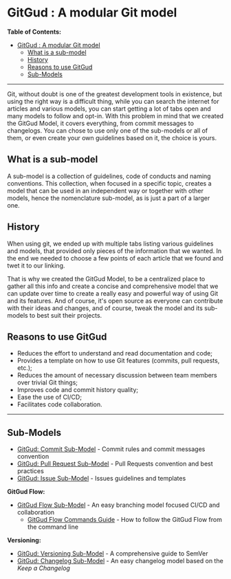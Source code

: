 # GitGud : A modular Git model

**Table of Contents:**

- [GitGud : A modular Git model](#gitgud--a-modular-git-model)
	- [What is a sub-model](#what-is-a-sub-model)
	- [History](#history)
	- [Reasons to use GitGud](#reasons-to-use-gitgud)
	- [Sub-Models](#sub-models)

----

Git, without doubt is one of the greatest development tools in existence, but using the right way is a difficult thing, while you can search the internet for articles and various models, you can start getting a lot of tabs open and many models to follow and opt-in. With this problem in mind that we created the GitGud Model, it covers everything, from commit messages to changelogs. You can chose to use only one of the sub-models or all of them, or even create your own guidelines based on it, the choice is yours.

## What is a sub-model

A sub-model is a collection of guidelines, code of conducts and naming conventions. This collection, when focused in a specific topic, creates a model that can be used in an independent way or together with other models, hence the nomenclature sub-model, as is just a part of a larger one.

## History

When using git, we ended up with multiple tabs listing various guidelines and models, that provided only pieces of the information that we wanted. In the end we needed to choose a few points of each article that we found and twet it to our linking.

That is why we created the GitGud Model, to be a centralized place to gather all this info and create a concise and comprehensive model that we can update over time to create a really easy and powerful way of using Git and its features. And of course, it's open source as everyone can contribute with their ideas and changes, and of course, tweak the model and its sub-models to best suit their projects.

## Reasons to use GitGud

- Reduces the effort to understand and read documentation and code;
- Provides a template on how to use Git features (commits, pull requests, etc.);
- Reduces the amount of necessary discussion between team members over trivial Git things;
- Improves code and commit history quality;
- Ease the use of CI/CD;
- Facilitates code collaboration.

----

## Sub-Models

- [GitGud: Commit Sub-Model](Git/Commit.md) - Commit rules and commit messages convention
- [GitGud: Pull Request Sub-Model](Git/Pull_Request.md) - Pull Requests convention and best practices
- [GitGud: Issue Sub-Model](Git/Issue.md) - Issues guidelines and templates

**GitGud Flow:**

- [GitGud Flow Sub-Model](Flow/GitGud_Flow.md) - An easy branching model focused CI/CD and collaboration
  - [GitGud Flow Commands Guide](Flow/GitGud_Flow_HowTo.md) - How to follow the GitGud Flow from the command line

**Versioning:**

- [GitGud: Versioning Sub-Model](Versioning/Versioning_Guide.md) - A comprehensive guide to SemVer
- [GitGud: Changelog Sub-Model](Versioning/Changelog_Model.md) - An easy changelog model based on the *Keep a Changelog*
